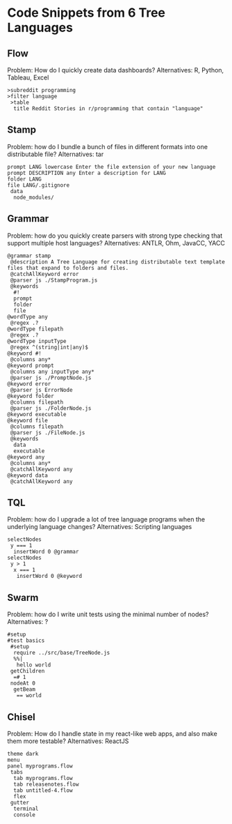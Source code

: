 # Code Snippets from 6 Tree Languages

## Flow

Problem: How do I quickly create data dashboards?
Alternatives: R, Python, Tableau, Excel

    >subreddit programming
    >filter language
     >table
      title Reddit Stories in r/programming that contain "language"

## Stamp

Problem: how do I bundle a bunch of files in different formats into one distributable file?
Alternatives: tar

    prompt LANG lowercase Enter the file extension of your new language
    prompt DESCRIPTION any Enter a description for LANG
    folder LANG
    file LANG/.gitignore
     data
      node_modules/

## Grammar

Problem: how do you quickly create parsers with strong type checking that support multiple host languages?
Alternatives: ANTLR, Ohm, JavaCC, YACC

    @grammar stamp
     @description A Tree Language for creating distributable text template files that expand to folders and files.
     @catchAllKeyword error
     @parser js ./StampProgram.js
     @keywords
      #!
      prompt
      folder
      file
    @wordType any
     @regex .?
    @wordType filepath
     @regex .?
    @wordType inputType
     @regex ^(string|int|any)$
    @keyword #!
     @columns any*
    @keyword prompt
     @columns any inputType any*
     @parser js ./PromptNode.js
    @keyword error
     @parser js ErrorNode
    @keyword folder
     @columns filepath
     @parser js ./FolderNode.js
    @keyword executable
    @keyword file
     @columns filepath
     @parser js ./FileNode.js
     @keywords
      data
      executable
    @keyword any
     @columns any*
     @catchAllKeyword any
    @keyword data
     @catchAllKeyword any

## TQL

Problem: how do I upgrade a lot of tree language programs when the underlying language changes?
Alternatives: Scripting languages

    selectNodes
     y === 1
      insertWord 0 @grammar
    selectNodes
     y > 1
      x === 1
       insertWord 0 @keyword

## Swarm

Problem: how do I write unit tests using the minimal number of nodes?
Alternatives: ?

    #setup
    #test basics
     #setup
      require ../src/base/TreeNode.js
      %%|
       hello world
     getChildren
      =# 1
     nodeAt 0
      getBeam
       == world

## Chisel

Problem: How do I handle state in my react-like web apps, and also make them more testable?
Alternatives: ReactJS

    theme dark
    menu
    panel myprograms.flow
     tabs
      tab myprograms.flow
      tab releasenotes.flow
      tab untitled-4.flow
      flex
     gutter
      terminal
      console
